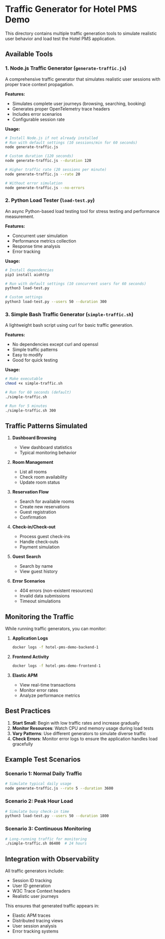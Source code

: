 # Traffic Generator for Hotel PMS Demo

This directory contains multiple traffic generation tools to simulate realistic user behavior and load test the Hotel PMS application.

## Available Tools

### 1. Node.js Traffic Generator (`generate-traffic.js`)

A comprehensive traffic generator that simulates realistic user sessions with proper trace context propagation.

**Features:**
- Simulates complete user journeys (browsing, searching, booking)
- Generates proper OpenTelemetry trace headers
- Includes error scenarios
- Configurable session rate

**Usage:**
```bash
# Install Node.js if not already installed
# Run with default settings (10 sessions/min for 60 seconds)
node generate-traffic.js

# Custom duration (120 seconds)
node generate-traffic.js --duration 120

# Higher traffic rate (20 sessions per minute)
node generate-traffic.js --rate 20

# Without error simulation
node generate-traffic.js --no-errors
```

### 2. Python Load Tester (`load-test.py`)

An async Python-based load testing tool for stress testing and performance measurement.

**Features:**
- Concurrent user simulation
- Performance metrics collection
- Response time analysis
- Error tracking

**Usage:**
```bash
# Install dependencies
pip3 install aiohttp

# Run with default settings (10 concurrent users for 60 seconds)
python3 load-test.py

# Custom settings
python3 load-test.py --users 50 --duration 300
```

### 3. Simple Bash Traffic Generator (`simple-traffic.sh`)

A lightweight bash script using curl for basic traffic generation.

**Features:**
- No dependencies except curl and openssl
- Simple traffic patterns
- Easy to modify
- Good for quick testing

**Usage:**
```bash
# Make executable
chmod +x simple-traffic.sh

# Run for 60 seconds (default)
./simple-traffic.sh

# Run for 5 minutes
./simple-traffic.sh 300
```

## Traffic Patterns Simulated

1. **Dashboard Browsing**
   - View dashboard statistics
   - Typical monitoring behavior

2. **Room Management**
   - List all rooms
   - Check room availability
   - Update room status

3. **Reservation Flow**
   - Search for available rooms
   - Create new reservations
   - Guest registration
   - Confirmation

4. **Check-in/Check-out**
   - Process guest check-ins
   - Handle check-outs
   - Payment simulation

5. **Guest Search**
   - Search by name
   - View guest history

6. **Error Scenarios**
   - 404 errors (non-existent resources)
   - Invalid data submissions
   - Timeout simulations

## Monitoring the Traffic

While running traffic generators, you can monitor:

1. **Application Logs**
   ```bash
   docker logs -f hotel-pms-demo-backend-1
   ```

2. **Frontend Activity**
   ```bash
   docker logs -f hotel-pms-demo-frontend-1
   ```

3. **Elastic APM**
   - View real-time transactions
   - Monitor error rates
   - Analyze performance metrics

## Best Practices

1. **Start Small**: Begin with low traffic rates and increase gradually
2. **Monitor Resources**: Watch CPU and memory usage during load tests
3. **Vary Patterns**: Use different generators to simulate diverse traffic
4. **Check Errors**: Monitor error logs to ensure the application handles load gracefully

## Example Test Scenarios

### Scenario 1: Normal Daily Traffic
```bash
# Simulate typical daily usage
node generate-traffic.js --rate 5 --duration 3600
```

### Scenario 2: Peak Hour Load
```bash
# Simulate busy check-in time
python3 load-test.py --users 50 --duration 1800
```

### Scenario 3: Continuous Monitoring
```bash
# Long-running traffic for monitoring
./simple-traffic.sh 86400  # 24 hours
```

## Integration with Observability

All traffic generators include:
- Session ID tracking
- User ID generation
- W3C Trace Context headers
- Realistic user journeys

This ensures that generated traffic appears in:
- Elastic APM traces
- Distributed tracing views
- User session analysis
- Error tracking systems